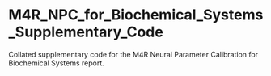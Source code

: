 # M4R_NPC_for_Biochemical_Systems_Supplementary_Code
Collated supplementary code for the M4R Neural Parameter Calibration for Biochemical Systems report.
